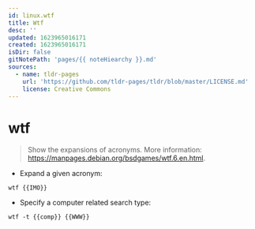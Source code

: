 ```yaml
---
id: linux.wtf
title: Wtf
desc: ''
updated: 1623965016171
created: 1623965016171
isDir: false
gitNotePath: 'pages/{{ noteHiearchy }}.md'
sources:
  - name: tldr-pages
    url: 'https://github.com/tldr-pages/tldr/blob/master/LICENSE.md'
    license: Creative Commons
---
```

# wtf

> Show the expansions of acronyms.
> More information: <https://manpages.debian.org/bsdgames/wtf.6.en.html>.

- Expand a given acronym:

`wtf {{IMO}}`

- Specify a computer related search type:

`wtf -t {{comp}} {{WWW}}`


